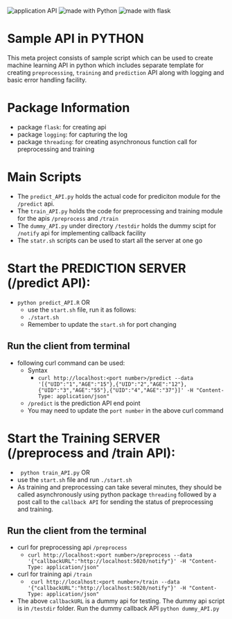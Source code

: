  <img src="https://img.shields.io/badge/application-REST%20API-yellow.svg?style=flat-square" alt="application API">  <img src="https://img.shields.io/badge/language-Python-green.svg?style=flat-square" alt="made with Python"> <img src="https://img.shields.io/badge/package-Flask-blue.svg?style=flat" alt="made with flask">

# Sample API in PYTHON
This meta project consists of sample script which can be used to create machine learning API in python which includes
separate template for creating `preprocessing`, `training` and `prediction` API along with logging and basic error handling facility. 

# Package Information
+ package `flask`: for creating api
+ package `logging`: for capturing the log
+ package `threading`: for creating asynchronous function call for preprocessing and training

# Main Scripts

+ The `predict_API.py` holds the actual code for prediciton module for the `/predict` api.
+ The `train_API.py` holds the code for preprocessing and training module for the apis `/preprocess` and `/train`
+ The `dummy_API.py` under directory `/testdir` holds the dummy scipt for `/notify` api for implementing callback facility
+ The `statr.sh` scripts can be used to start all the server at one go


# Start the PREDICTION SERVER (/predict API):

+ `python predict_API.R` OR
  + use the `start.sh` file, run it as follows:
   + `./start.sh`
   + Remember to update the `start.sh` for port changing

## Run the client from terminal
  + following curl command can be used:
    + Syntax
	  + ``` curl http://localhost:<port number>/predict --data '[{"UID":"1","AGE":"15"},{"UID":"2","AGE":"12"},{"UID":"3","AGE":"55"},{"UID":"4","AGE":"37"}]' -H "Content-Type: application/json" ```
	+ `/predict` is the prediction API end point
	+ You may need to update the `port number` in the above curl command

# Start the Training SERVER (/preprocess and /train API):
  +  ` python train_API.py` OR
  + use the `start.sh` file and run `./start.sh`
+ As training and preprocessing can take several minutes, they should be called asynchronously using python package `threading` followed by a post call to the `callback API` for sending the status of preprocessing and training.

## Run the client from the terminal 
  + curl for preprocessing api `/preprocess`
    + ```curl http://localhost:<port number>/preprocess --data '{"callbackURL":"http://localhost:5020/notify"}' -H "Content-Type: application/json"```
  + curl for training api `/train`
    + ``` curl http://localhost:<port number>/train --data '{"callbackURL":"http://localhost:5020/notify"}' -H "Content-Type: application/json"```
  + The above `callbackURL` is a dummy api for testing. The dummy api script is in `/testdir` folder. Run the dummy callback API `python dummy_API.py`


